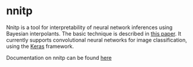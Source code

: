# nnitp

Nnitp is a tool for interpretability of neural network inferences
using Bayesian interpolants. The basic technique is described in
[this paper](https://arxiv.org/abs/2004.04198). It currently supports
convolutional neural networks for image classification, using the
[Keras](https://keras.io/) framework.

Documentation on nnitp can be found
[here](https://nnitp.readthedocs.io/en/latest/)


